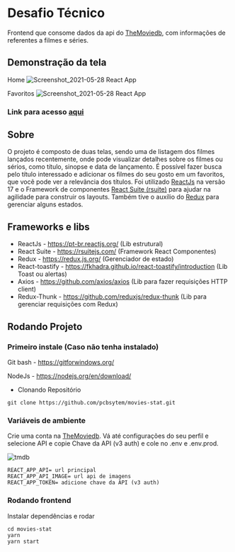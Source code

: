 # Desafio Técnico

Frontend que consome dados da api do <a href="https://www.themoviedb.org/">TheMoviedb</a>, com informações de referentes a filmes e séries.

## Demonstração da tela

Home
![Screenshot_2021-05-28 React App](https://user-images.githubusercontent.com/19713358/120040786-8a114f80-bfdd-11eb-99a7-c0dcac5aa2a0.jpg)

Favoritos
![Screenshot_2021-05-28 React App](https://user-images.githubusercontent.com/19713358/120040899-bb8a1b00-bfdd-11eb-90de-7b3b2a1e2bcc.png)

### Link para acesso <a href="https://movies-stat.vercel.app/">aqui</a>

## Sobre

O projeto é composto de duas telas, sendo uma de listagem dos filmes lançados recentemente, onde pode visualizar detalhes sobre os filmes ou sérios, como título, sinopse e data de lançamento. É possível fazer busca pelo título interessado e adicionar os filmes do seu gosto em um favoritos, que você pode ver a relevância dos títulos.
Foi utilizado <a href="https://pt-br.reactjs.org/">ReactJs</a> na versão 17 e o Framework de componentes <a href="https://rsuitejs.com/">React Suite (rsuite)</a> para ajudar na agilidade para construir os layouts. Também tive o auxílio do <a href="https://redux.js.org/">Redux</a> para gerenciar alguns estados.

## Frameworks e libs

- ReactJs - <a href="https://pt-br.reactjs.org/">https://pt-br.reactjs.org/</a> (Lib estrutural)
- React Suite - <a href="https://rsuitejs.com/">https://rsuitejs.com/</a> (Framework React Componentes)
- Redux - <a href="https://redux.js.org/">https://redux.js.org/</a> (Gerenciador de estado)
- React-toastify - <a href="https://fkhadra.github.io/react-toastify/introduction">https://fkhadra.github.io/react-toastify/introduction</a> (Lib Toast ou alertas)
- Axios - <a href="https://github.com/axios/axios">https://github.com/axios/axios</a> (Lib para fazer requisições HTTP client)
- Redux-Thunk - <a href="https://github.com/reduxjs/redux-thunk">https://github.com/reduxjs/redux-thunk</a> (Lib para gerenciar requisições com Redux)

## Rodando Projeto

### Primeiro instale (Caso não tenha instalado)

Git bash - <a href="https://gitforwindows.org/">https://gitforwindows.org/</a>

NodeJs - <a href="https://nodejs.org/en/download/">https://nodejs.org/en/download/</a>

- Clonando Repositório

```
git clone https://github.com/pcbsytem/movies-stat.git
```

### Variáveis de ambiente

Crie uma conta na <a href="https://www.themoviedb.org/">TheMoviedb</a>. Vá até configurações do seu perfil e selecione API e copie Chave da API (v3 auth) e cole no .env e .env.prod.

![tmdb](https://user-images.githubusercontent.com/19713358/120040461-f8a1dd80-bfdc-11eb-9db4-f891a51f3140.png)

```
REACT_APP_API= url principal
REACT_APP_API_IMAGE= url api de imagens
REACT_APP_TOKEN= adicione chave da API (v3 auth)
```

### Rodando frontend

Instalar dependências e rodar

```
cd movies-stat
yarn
yarn start
```
